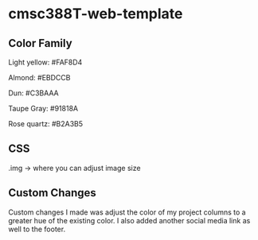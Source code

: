 # cmsc388T-web-template

## Color Family
Light yellow: #FAF8D4

Almond: #EBDCCB

Dun: #C3BAAA

Taupe Gray: #91818A

Rose quartz: #B2A3B5

## CSS
.img -> where you can adjust image size

## Custom Changes
Custom changes I made was adjust the color of my project columns to a greater hue of the existing color. I also added another social media link as well to the footer.

